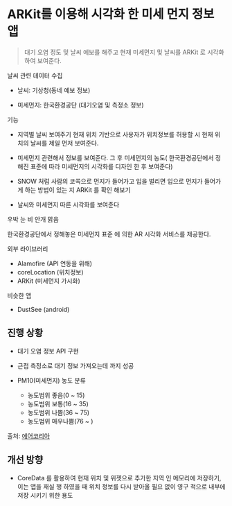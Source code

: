 # ARKit를 이용해 시각화 한 미세 먼지 정보 앱


> 대기 오염 정도 및 날씨 예보를 해주고 현재 미세먼지 및 날씨를 ARKit 로 시각화 하여 보여준다.

날씨 관련 데이터 수집

- 날씨: 기상청(동네 예보 정보)

- 미세먼지: 한국환경공단 (대기오염 및 측정소 정보)

기능

- 지역별 날씨 보여주기 현재 위치 기반으로 사용자가 위치정보를 허용할 시 현재 위치의 날씨를 제일 먼저 보여준다.

- 미세먼지 관련해서 정보를 보여준다. 그 후 미세먼지의 농도( 한국환경공단에서 정해진 표준에 따라 미세먼지의 시각화를  디자인 한 후 보여준다)

- SNOW 처럼 사람의 코쏙으로 먼지가 들어가고 입을 벌리면 입으로 먼지가 들어가게 하는 방법이 있는 지 ARKit 를 확인 해보기

- 날씨와 미세먼지 따른 시각화를 보여준다


우박
눈
비
안개
맑음

한국환경공단에서 정해놓은 미세먼지 표준 에 의한 AR 시각화 서비스를 제공한다.




외부 라이브러리

- Alamofire (API 연동을 위해)
- coreLocation (위치정보)
- ARKit (미세먼지 가시화)


비슷한 앱

- DustSee (android)



## 진행 상황

- 대기 오염 정보 API 구현
- 근접 측정소로 대기 정보 가져오는데 까지 성공

- PM10(미세먼지) 농도 분류
  - 농도범위 좋음(0 ~ 15)
  - 농도범위 보통(16 ~ 35)
  - 농도범위 나쁨(36 ~ 75)
  - 농도범위 매우나쁨(76 ~ )
  
출처: [에어코리아](http://www.airkorea.or.kr/web)

## 개선 방향

- CoreData 를 활용하여 현재 위치 및 위젯으로 추가한 지역 인 메모리에 저장하기, 이는 앱을 재실 행 하였을 때 위치 정보를 다시 받아올 필요 없이 영구 적으로 내부에 저장 시키기 위한 용도


